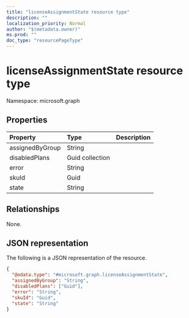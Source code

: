 ```yaml
---
title: "licenseAssignmentState resource type"
description: ""
localization_priority: Normal
author: "$(metadata.owner)"
ms.prod: ""
doc_type: "resourcePageType"
---
```


# licenseAssignmentState resource type

Namespace: microsoft.graph

## Properties

| Property        | Type            | Description |
| :-------------- | :-------------- | :---------- |
| assignedByGroup | String          |             |
| disabledPlans   | Guid collection |             |
| error           | String          |             |
| skuId           | Guid            |             |
| state           | String          |             |

## Relationships

None.

## JSON representation

The following is a JSON representation of the resource.

<!-- {
  "blockType": "resource",
  "@odata.type": "microsoft.graph.licenseAssignmentState",
}
-->

```json
{
  "@odata.type": "#microsoft.graph.licenseAssignmentState",
  "assignedByGroup": "String",
  "disabledPlans": ["Guid"],
  "error": "String",
  "skuId": "Guid",
  "state": "String"
}
```
